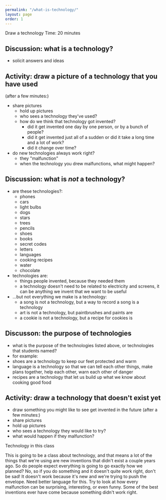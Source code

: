 ```yaml
---
permalink: "/what-is-technology/"
layout: page
order: 1
---
```


Draw a technology
Time: 20 minutes

Discussion: what is a technology?
---------------------------------
* solicit answers and ideas

Activity: draw a picture of a technology that you have used
-----------------------------------------------------------
(after a few minutes:)

* share pictures
  * hold up pictures
  * who sees a technology they've used?
  * how do we think that technology got invented?
    * did it get invented one day by one person, or by a bunch of people?
    * did it get invented just all of a sudden or did it take a long time and a lot of work?
    * did it change over time?
* do new technologies always work right?
  * they "malfunction"
  * when the technology you drew malfunctions, what might happen?

Discussion: what is *not* a technology?
---------------------------------------
* are these technologies?:
  * phones
  * cars
  * light bulbs
  * dogs
  * stars
  * trees
  * pencils
  * shoes
  * books
  * secret codes
  * letters
  * languages
  * cooking recipes
  * water
  * chocolate
* technologies are:
  * things people invented, because they needed them
  * a technology doesn't need to be related to electricity and screens, it can be anything we invent that we want to be useful
* ...but not everything we make is a technology:
  * a song is not a technology, but a way to record a song is a technology
  * art is not a technology, but paintbrushes and paints are
  * a cookie is not a technology, but a recipe for cookies is

Discusson: the purpose of technologies
-----------------------------------------------------
* what is the purpose of the technologies listed above,  or technologies that students named?
 * for example:
  * shoes are a technology to keep our feet protected and warm
  * language is a technology so that we can tell each other things, make plans together, help each other, warn each other of danger
  * recipes are a technology that let us build up what we know about cooking good food

Activity: draw a technology that doesn't exist yet
---------------------------------------------------------------
* draw something you might like to see get invented in the future
(after a few minutes:)
* share pictures
 * hold up pictures
 * who sees a technology they would like to try?
 * what would happen if they malfunction?

Technology in this class

This is going to be a class about technology, and that means a lot of the things that we're using are new inventions that didn't exist a couple years ago. So do people expect everything is going to go exactly how we planned? No, so if you do something and it doesn't quite work right, don't be sad! It doesn't work because it's new and we're trying to push the envelope. Need better language for this. Try to look at how every malfunction can be surprising, interesting, or even funny. Some of the best inventions ever have come because something didn't work right.


